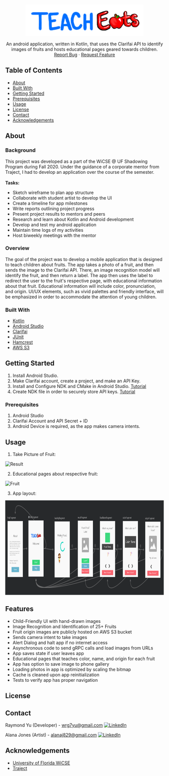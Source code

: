 <!-- PROJECT LOGO -->
<br />
<p align="center">
  <a href="https://github.com/ray7yu/laundr-portal">
    <img src="assets/teacheats.png" alt="Logo" width="375" height="100">
  </a>
  <p align="center">
  An android application, written in Kotlin, that uses the Clarifai API to identify images of fruits and hosts educational pages geared towards children.
    <br />
    <a href="https://github.com/ray7yu/laundr-portal/issues">Report Bug</a>
    ·
    <a href="https://github.com/ray7yu/laundr-portal/issues">Request Feature</a>
  </p>
</p>



<!-- TABLE OF CONTENTS -->
## Table of Contents

* [About](#about)
* [Built With](#built-with)
* [Getting Started](#getting-started)
* [Prerequisites](#prerequisites)
* [Usage](#usage)
* [License](#license)
* [Contact](#contact)
* [Acknowledgements](#acknowledgements)

<!-- ABOUT THE PROJECT --> 
## About

### Background

This project was developed as a part of the WiCSE @ UF Shadowing Program during Fall 2020. Under the guidance of a corporate mentor from Traject, I had to develop an application over the course of the semester. </br> </br>
<b>Tasks:</b>
* Sketch wireframe to plan app structure
* Collaborate with student artist to develop the UI
* Create a timeline for app milestones
* Write reports outlining project progress
* Present project results to mentors and peers
* Research and learn about Kotlin and Android development
* Develop and test my android application
* Maintain time logs of my activities
* Host biweekly meetings with the mentor

### Overview
The goal of the project was to develop a mobile application that is designed to teach children about fruits. The app takes a photo of a fruit, and then sends the image to the Clarifai API. There, an image recognition model will identify the fruit, and then return a label. The app then uses the label to redirect the user to the fruit's respective page, with educational information about that fruit. Educational information will include color, pronunciation, and origin. UI/UX elements, such as vivid palettes and friendly interface, will be emphasized in order to accommodate the attention of young children.

### Built With
* [Kotlin](https://kotlinlang.org/)
* [Android Studio](https://developer.android.com/studio)
* [Clarifai](https://www.clarifai.com/)
* [JUnit](https://junit.org/junit4/)
* [Hamcrest](http://hamcrest.org/)
* [AWS S3](https://aws.amazon.com/s3/)

<!-- GETTING STARTED -->
## Getting Started

1. Install Android Studio.
2. Make Clarifai account, create a project, and make an API Key.
3. Install and Configure NDK and CMake in Android Studio.
   [Tutorial](https://developer.android.com/studio/projects/install-ndk)
4. Create NDK file in order to securely store API keys. 
   [Tutorial](https://medium.com/programming-lite/securing-api-keys-in-android-app-using-ndk-native-development-kit-7aaa6c0176be)

### Prerequisites
1. Android Studio
2. Clarifai Account and API Secret + ID
2. Android Device is required, as the app makes camera intents.

<!-- USAGE EXAMPLES -->
## Usage
 1. Take Picture of Fruit:
 <img src="assets/result.png" alt="Result" width="100" height="300">
 
 2. Educational pages about respective fruit:
 <img src="assets/fruit.png" alt="Fruit" width="100" height="300">
 
 3. App layout:
 <img src="assets/skeleton.png" alt="Layout" width="900" height="300">
  
##  Features
* Child-Friendly UI with hand-drawn images
* Image Recognition and Identification of 25+ Fruits
* Fruit origin images are publicly hosted on AWS S3 bucket
* Sends camera intent to take images
* Alert Dialog and halt app if no internet access
* Asynchronous code to send gRPC calls and load images from URLs
* App saves state if user leaves app
* Educational pages that teaches color, name, and origin for each fruit
* App has option to save image to phone gallery
* Loading photos in app is optimized by scaling the bitmap
* Cache is cleaned upon app reinitialization
* Tests to verify app has proper navigation

<!-- LICENSE -->
## License


<!-- CONTACT -->
## Contact
Raymond Yu (Developer) - wrg7yu@gmail.com 
[![LinkedIn][linkedin-shield]][linkedin-url-raymond]

Alana Jones (Artist) - alanaj829@gmail.com
[![LinkedIn][linkedin-shield]][linkedin-url-alana]


<!-- ACKNOWLEDGEMENTS -->
## Acknowledgements
* [University of Florida WiCSE](https://cise.ufl.edu/dept/ufwicse/)
* [Traject](https://bytraject.com/)


<!-- MARKDOWN LINKS & IMAGES -->
<!-- https://www.markdownguide.org/basic-syntax/#reference-style-links -->
[linkedin-shield]: https://img.shields.io/badge/-LinkedIn-black.svg?style=flat-square&logo=linkedin&colorB=555
[linkedin-url-raymond]: https://www.linkedin.com/in/ray7yu/
[linkedin-url-alana]: https://www.linkedin.com/in/alana-jones-329129187/


[issues-shield]: https://img.shields.io/github/issues/laundr-portal.svg?style=flat-square
[issues-url]: https://github.com/ray7yu/laundr-portal/issues
[product-screenshot]: images/screenshot.png
